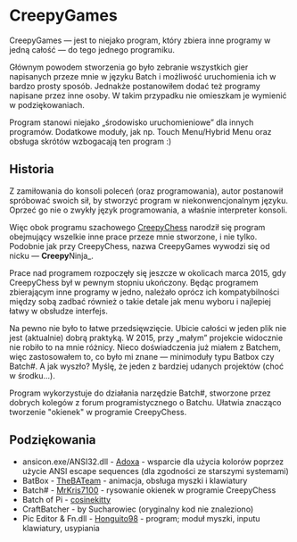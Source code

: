 CreepyGames
===========

CreepyGames — jest to niejako program, który zbiera inne programy w jedną
całość — do tego jednego programiku.

Głównym powodem stworzenia go było zebranie wszystkich gier napisanych
przeze mnie w języku Batch i możliwość uruchomienia ich w bardzo prosty
sposób.  Jednakże postanowiłem dodać też programy napisane przez inne osoby.
W takim przypadku nie omieszkam je wymienić w podziękowaniach.

Program stanowi niejako „środowisko uruchomieniowe” dla innych programów.
Dodatkowe moduły, jak np. Touch Menu/Hybrid Menu oraz obsługa skrótów
wzbogacają ten program :)

Historia
--------
Z zamiłowania do konsoli poleceń (oraz programowania), autor postanowił
spróbować swoich sił, by stworzyć program w niekonwencjonalnym języku.
Oprzeć go nie o zwykły język programowania, a właśnie interpreter konsoli.

Więc obok programu szachowego [CreepyChess](https://github.com/GrzegorzKi/CreepyChess)
narodził się program obejmujący wszelkie inne prace przeze mnie stworzone,
i nie tylko.  Podobnie jak przy CreepyChess, nazwa CreepyGames wywodzi się od
nicku — **Creepy**Ninja_.

Prace nad programem rozpoczęły się jeszcze w okolicach marca 2015, gdy
CreepyChess był w pewnym stopniu ukończony.  Będąc programem zbierającym inne
programy w jedno, należało oprócz ich kompatybilności między sobą zadbać
również o takie detale jak menu wyboru i najlepiej łatwy w obsłudze interfejs.

Na pewno nie było to łatwe przedsięwzięcie.  Ubicie całości w jeden plik nie
jest (aktualnie) dobrą praktyką.  W 2015, przy „małym” projekcie widocznie nie
robiło to na mnie różnicy.  Nieco doświadczenia już miałem z Batchem, więc
zastosowałem to, co było mi znane — minimoduły typu Batbox czy Batch#.
A jak wyszło? Myślę, że jeden z bardziej udanych projektów (choć w środku...).

Program wykorzystuje do działania narzędzie Batch#, stworzone przez dobrych
kolegów z forum programistycznego o Batchu.  Ułatwia znacząco tworzenie
"okienek" w programie CreepyChess.

Podziękowania
-------------
- ansicon.exe/ANSI32.dll - [Adoxa](https://github.com/adoxa/ansicon) -
  wsparcie dla użycia kolorów poprzez użycie ANSI escape sequences
  (dla zgodności ze starszymi systemami)
- BatBox - [TheBATeam](https://github.com/TheBATeam/BATBOX-An-Awesome-Batch-Plugin) -
  animacja, obsługa myszki i klawiatury
- Batch# - [MrKris7100](https://github.com/MrKris7100) -
  rysowanie okienek w programie CreepyChess
- Batch of Pi - [cosinekitty](https://github.com/cosinekitty)
- CraftBatcher - by Sucharowiec (oryginalny kod nie znaleziono)
- Pic Editor & Fn.dll - [Honguito98](https://github.com/Honguito98/pic-editor-batch) -
  program; moduł myszki, inputu klawiatury, usypiania
